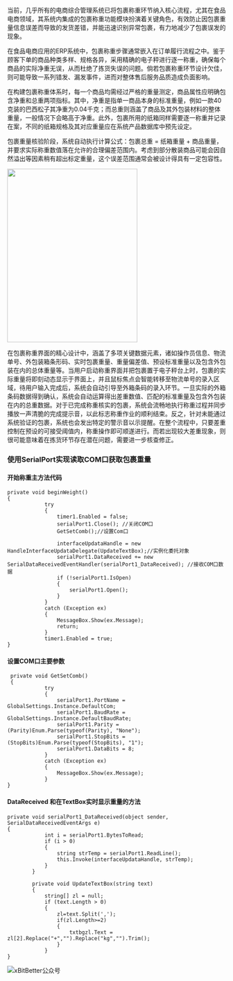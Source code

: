 当前，几乎所有的电商综合管理系统已将包裹称重环节纳入核心流程，尤其在食品电商领域，其系统内集成的包裹称重功能模块扮演着关键角色，有效防止因包裹重量信息误差而导致的发货差错，并能迅速识别异常包裹，有力地减少了包裹误发的现象。

在食品电商应用的ERP系统中，包裹称重步骤通常嵌入在订单履行流程之中。鉴于顾客下单的商品种类多样、规格各异，采用精确的电子秤进行逐一称重，确保每个商品的实际净重无误，从而杜绝了拣货失误的问题。倘若包裹称重环节设计欠佳，则可能导致一系列错发、漏发事件，进而对整体售后服务品质造成负面影响。

在构建包裹称重体系时，每一个商品均需经过严格的重量测定，商品属性应明确包含净重和总重两项指标。其中，净重是指单一商品本身的标准重量，例如一款40克装的巴西松子其净重为0.04千克；而总重则涵盖了商品及其外包装材料的整体重量，一般情况下会略高于净重。此外，包裹所用的纸箱同样需要逐一称重并记录在案，不同的纸箱规格及其对应重量应在系统产品数据库中预先设定。

包裹重量核验阶段，系统自动执行计算公式：包裹总重 = 纸箱重量 + 商品重量，并要求实际称重数值落在允许的合理偏差范围内。考虑到部分散装商品可能会因自然溢出等因素稍有超出标定重量，这个误差范围通常会被设计得具有一定包容性。

<img src="https://user-images.githubusercontent.com/124132611/235339810-5c115000-a908-4c99-9187-d05489be9edd.png" width="300" height="400" />

在包裹称重界面的精心设计中，涵盖了多项关键数据元素，诸如操作员信息、物流单号、外包装箱条形码、实时包裹重量、重量偏差值、预设标准重量以及包含外包装在内的总体重量等。当用户启动称重界面并把包裹置于电子秤台上时，包裹的实际重量将即刻动态显示于界面上，并且鼠标焦点会智能转移至物流单号的录入区域，待用户输入完成后，系统会自动引导至外箱条码的录入环节。一旦实际的外箱条码数据得到确认，系统会自动运算得出差重数值、匹配的标准重量及包含外包装在内的总重数据。对于已完成称重核实的包裹，系统会流畅地执行称重过程并同步播放一声清脆的完成提示音，以此标志称重作业的顺利结束。反之，针对未能通过系统验证的包裹，系统也会发出特定的警示音以示提醒。在整个流程中，只要差重控制在预设的可接受阈值内，称重操作即可顺遂进行。而若出现较大差重现象，则很可能意味着在拣货环节存在潜在问题，需要进一步核查修正。

### 使用SerialPort实现读取COM口获取包裹重量

#### 开始称重主方法代码
```
private void beginWeight()
{
            try
            {
                timer1.Enabled = false;
                serialPort1.Close(); //关闭COM口
                GetSetComb();//设置Com口

                interfaceUpdataHandle = new HandleInterfaceUpdataDelegate(UpdateTextBox);//实例化委托对象 
                serialPort1.DataReceived += new SerialDataReceivedEventHandler(serialPort1_DataReceived); //接收COM口数据
                if (!serialPort1.IsOpen)
                {
                    serialPort1.Open();
                }
            }
            catch (Exception ex)
            {
                MessageBox.Show(ex.Message);
                return;
            }
            timer1.Enabled = true;
}
```
#### 设置COM口主要参数
```
 private void GetSetComb()
 {
            try
            {
                serialPort1.PortName = GlobalSettings.Instance.DefaultCom;
                serialPort1.BaudRate = GlobalSettings.Instance.DefaultBaudRate;
                serialPort1.Parity = (Parity)Enum.Parse(typeof(Parity), "None");
                serialPort1.StopBits = (StopBits)Enum.Parse(typeof(StopBits), "1");
                serialPort1.DataBits = 8;
            }
            catch (Exception ex)
            {
                MessageBox.Show(ex.Message);
            }
}
```

#### DataReceived 和在TextBox实时显示重量的方法
```
private void serialPort1_DataReceived(object sender, SerialDataReceivedEventArgs e)
{
            int i = serialPort1.BytesToRead;
            if (i > 0)
            {
                string strTemp = serialPort1.ReadLine();
                this.Invoke(interfaceUpdataHandle, strTemp);
            }
        }

        private void UpdateTextBox(string text)
        {
            string[] zl = null;
            if (text.Length > 0)
            {
                zl=text.Split(',');
                if(zl.Length>=2)
                {
                    txtbgzl.Text = zl[2].Replace("+","").Replace("kg","").Trim();
                }
            }            
}
```

![xBitBetter公众号](https://goohugo.github.io/xbitbetter.png "xBitBetter公众号")

<!-- ##{"timestamp":1490764800}## -->

